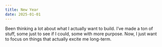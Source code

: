 ```yaml
---
title: New Year
date: 2025-01-01
---
```


Been thinking a lot about what I actually want to build. I’ve made a ton of stuff, some just to see if I could, some with more purpose. Now, I just want to focus on things that actually excite me long-term.
